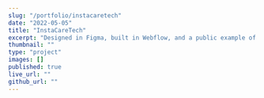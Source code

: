 ```yaml
---
slug: "/portfolio/instacaretech"
date: "2022-05-05"
title: "InstaCareTech"
excerpt: "Designed in Figma, built in Webflow, and a public example of work otherwise behind an N.D.A."
thumbnail: ""
type: "project"
images: []
published: true
live_url: ""
github_url: ""
---
```


